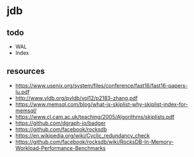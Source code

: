 # jdb

## todo
- WAL
- Index

## resources
- https://www.usenix.org/system/files/conference/fast16/fast16-papers-lu.pdf
- http://www.vldb.org/pvldb/vol12/p2183-zhang.pdf
- https://www.memsql.com/blog/what-is-skiplist-why-skiplist-index-for-memsql/
- https://www.cl.cam.ac.uk/teaching/2005/Algorithms/skiplists.pdf
- https://github.com/dgraph-io/badger
- https://github.com/facebook/rocksdb
- https://en.wikipedia.org/wiki/Cyclic_redundancy_check
- https://github.com/facebook/rocksdb/wiki/RocksDB-In-Memory-Workload-Performance-Benchmarks
